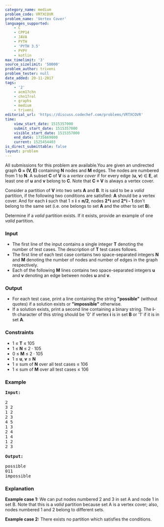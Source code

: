 ```yaml
---
category_name: medium
problem_code: VRTXCOVR
problem_name: 'Vertex Cover'
languages_supported:
    - C
    - CPP14
    - JAVA
    - PYTH
    - 'PYTH 3.5'
    - PYPY
    - kotlin
max_timelimit: '3'
source_sizelimit: '50000'
problem_author: triveni
problem_tester: null
date_added: 20-11-2017
tags:
    - '2'
    - acm17chn
    - chn17rol
    - graphs
    - medium
    - triveni
editorial_url: 'https://discuss.codechef.com/problems/VRTXCOVR'
time:
    view_start_date: 1515357000
    submit_start_date: 1515357000
    visible_start_date: 1515357000
    end_date: 1735669800
    current: 1525454403
is_direct_submittable: false
layout: problem
---
```

All submissions for this problem are available.You are given an undirected graph **G = (V, E)** containing **N** nodes and **M** edges. The nodes are numbered from 1 to **N**. A subset **C** of **V** is a *vertex cover* if for every edge (**u**, **v**) ∈ **E**, at least one of **u** and **v** belong to **C**. Note that **C = V** is always a vertex cover.

Consider a partition of **V** into two sets **A** and **B**. It is said to be a *valid* partition, if the following two conditions are satisfied: **A** should be a vertex cover. And for each **i** such that 1 ≤ **i** ≤ **n/2**, nodes **2\*i** and **2\*i - 1** don't belong to the same set (i.e. one belongs to set **A** and the other to set **B**).

Determine if a *valid* partition exists. If it exists, provide an example of one *valid* partition.

### Input

- The first line of the input contains a single integer **T** denoting the number of test cases. The description of **T** test cases follows.
- The first line of each test case contains two space-separated integers **N** and **M** denoting the number of nodes and number of edges in the graph respectively.
- Each of the following **M** lines contains two space-separated integers **u** and **v** denoting an edge between nodes **u** and **v**.

### Output

- For each test case, print a line containing the string **"possible"** (without quotes) if a solution exists or **"impossible"** otherwise.
- If a solution exists, print a second line containing a binary string. The **i**-th character of this string should be '0' if vertex **i** is in set **B** or '1' if it is in set **A**.

### Constraints

- 1 ≤ **T** ≤ 105
- 1 ≤ **N** ≤ 2 · 105
- 0 ≤ **M** ≤ 2 · 105
- 1 ≤ **u**, **v** ≤ **N**
- 1 ≤ sum of **N** over all test cases ≤ 106
- 1 ≤ sum of **M** over all test cases ≤ 106

### Example

<pre><b>Input:</b>

2
3 2
1 2
2 3
4 5
1 3
2 4
1 4 
1 2
2 3

<b>Output:</b>

possible
011
impossible
</pre>
### Explanation

**Example case 1:** We can put nodes numbered 2 and 3 in set A and node 1 in set B. Note that this is a *valid* partition because set A is a vertex cover; also, nodes numbered 1 and 2 belong to different sets.

**Example case 2:** There exists no partition which satisfies the conditions.
